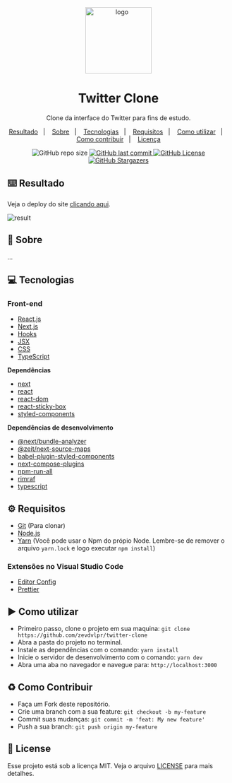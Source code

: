 <div align="center">
  <img src="https://github.com/zevdvlpr/twitter-clone/blob/master/public/logo.png" alt="logo" height="150"/>
  <h1>Twitter Clone</h1>
  <p>Clone da interface do Twitter para fins de estudo.</p>
  <p>
    <a href="#keyboard-resultado">Resultado</a>&nbsp;&nbsp;&nbsp;|&nbsp;&nbsp;&nbsp;</a>
    <a href="#page_with_curl-sobre">Sobre</a>&nbsp;&nbsp;&nbsp;|&nbsp;&nbsp;&nbsp;
    <a href="#computer-tecnologias">Tecnologias</a>&nbsp;&nbsp;&nbsp;|&nbsp;&nbsp;&nbsp;
    <a href="#gear-requisitos">Requisitos</a>&nbsp;&nbsp;&nbsp;|&nbsp;&nbsp;&nbsp;
    <a href="#arrow_forward-como-cutilizar">Como utilizar</a>&nbsp;&nbsp;&nbsp;|&nbsp;&nbsp;&nbsp;
    <a href="#recycle-como-contribuir">Como contribuir</a>&nbsp;&nbsp;&nbsp;|&nbsp;&nbsp;&nbsp;
    <a href="#customs-license">Licença</a>
  </p>
  <img src="https://img.shields.io/github/repo-size/zevdvlpr/twitter-clone?color=2aa9e0&style=flat-square" alt="GitHub repo size">
  <a href="https://github.com/zevdvlpr/twitter-clone/commits/master">
    <img src="https://img.shields.io/github/last-commit/zevdvlpr/twitter-clone?color=2aa9e0&style=flat-square" alt="GitHub last commit">
  </a>
  <a href="https://github.com/zevdvlpr/twitter-clone/tree/master/LICENSE">
    <img src="https://img.shields.io/github/license/zevdvlpr/twitter-clone?color=2aa9e0&label=license&style=flat-square" alt="GitHub License">
  </a>  
  <a href="https://github.com/zevdvlpr/twitter-clone/stargazers">
    <img src="https://img.shields.io/github/stars/zevdvlpr/twitter-clone?color=2aa9e0&logo=github&style=flat-square" alt="GitHub Stargazers">
  </a>  
</div>

## :keyboard: Resultado

Veja o deploy do site [clicando aqui](https://twitter-clone-zevdvlpr.vercel.app/).

<img src="https://github.com/zevdvlpr/twitter-clone/blob/master/public/result.gif" alt="result" />

## :page_with_curl: Sobre

...

## :computer: Tecnologias

### Front-end

- [React.js](https://pt-br.reactjs.org/)
- [Next.js](https://nextjs.org/)
- [Hooks](https://pt-br.reactjs.org/docs/hooks-intro.html)
- [JSX](https://pt-br.reactjs.org/docs/introducing-jsx.html)
- [CSS](https://developer.mozilla.org/pt-BR/docs/Web/CSS)
- [TypeScript](https://www.typescriptlang.org)

**Dependências**

- [next](https://github.com/vercel/next.js)
- [react](https://github.com/facebook/react)
- [react-dom](https://github.com/facebook/react)
- [react-sticky-box](https://github.com/codecks-io/react-sticky-box)
- [styled-components](https://github.com/styled-components/styled-components)

**Dependências de desenvolvimento**

- [@next/bundle-analyzer](https://github.com/vercel/next.js/tree/canary/packages/next-bundle-analyzer)
- [@zeit/next-source-maps](https://github.com/vercel/next-plugins/tree/master/packages/next-source-maps)
- [babel-plugin-styled-components](https://github.com/styled-components/babel-plugin-styled-components)
- [next-compose-plugins](https://github.com/cyrilwanner/next-compose-plugins)
- [npm-run-all](https://github.com/mysticatea/npm-run-all)
- [rimraf](https://github.com/isaacs/rimraf)
- [typescript](https://github.com/microsoft/TypeScript)

## :gear: Requisitos

- [Git](https://git-scm.com/) (Para clonar)
- [Node.js](https://node.js.org/)
- [Yarn](https://yarnpkg.com/) (Você pode usar o Npm do própio Node. Lembre-se de remover o arquivo `yarn.lock` e logo executar `npm install`)

### Extensões no Visual Studio Code

- [Editor Config](https://github.com/editorconfig/editorconfig-vscode)
- [Prettier](https://github.com/prettier/prettier-vscode)

## :arrow_forward: Como utilizar

- Primeiro passo, clone o projeto em sua maquina: `git clone https://github.com/zevdvlpr/twitter-clone`
- Abra a pasta do projeto no terminal.
- Instale as dependências com o comando: `yarn install`
- Inicie o servidor de desenvolvimento com o comando: `yarn dev`
- Abra uma aba no navegador e navegue para: `http://localhost:3000`

## :recycle: Como Contribuir

- Faça um Fork deste repositório.
- Crie uma branch com a sua feature: `git checkout -b my-feature`
- Commit suas mudanças: `git commit -m 'feat: My new feature'`
- Push a sua branch: `git push origin my-feature`

## :customs: License

Esse projeto está sob a licença MIT. Veja o arquivo [LICENSE](https://github.com/zevdvlpr/twitter-clone/tree/master/LICENSE) para mais detalhes.
